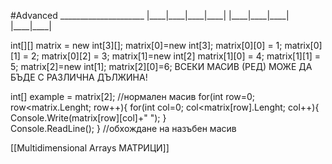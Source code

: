 #Advanced 
\_\_\_\_\_\_\_\_\_\_\_\_\_\_\_\_\_\_\_\_\_
|\_\_\_\_|\_\_\_\_|\_\_\_\_|\_\_\_\_|
|\_\_\_\_|\_\_\_\_|\_\_\_\_|
|\_\_\_\_|\_\_\_\_|

int\[]\[] matrix = new int\[3]\[];
	matrix\[0]=new int\[3];
		matrix\[0]\[0] = 1;
		matrix\[0]\[1] = 2;
		matrix\[0]\[2] = 3;
	matrix\[1]=new int\[2]
		matrix\[1]\[0] = 4;
		matrix\[1]\[1] = 5;
	matrix\[2]=new int\[1];
		matrix\[2]\[0]=6;
ВСЕКИ МАСИВ (РЕД) МОЖЕ ДА БЪДЕ С РАЗЛИЧНА ДЪЛЖИНА!

int\[] example = matrix\[2]; //нормален масив
for(int row=0; row<matrix.Lenght; row++){
	for(int col=0; col<matrix\[row].Lenght; col++){
		Console.Write(matrix\[row]\[col]+" ");
	}   
	Console.ReadLine();
}   //обхождане на назъбен масив

[[Multidimensional Arrays МАТРИЦИ]]